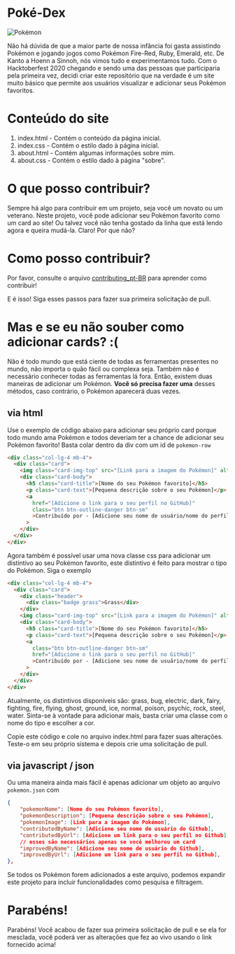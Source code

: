 # Poké-Dex

![Pokémon](https://upload.wikimedia.org/wikipedia/commons/thumb/9/98/International_Pok%C3%A9mon_logo.svg/1200px-International_Pok%C3%A9mon_logo.svg.png)

Não há dúvida de que a maior parte de nossa infância foi gasta assistindo Pokémon e jogando jogos como Pokémon Fire-Red, Ruby, Emerald, etc. De Kanto a Hoenn a Sinnoh, nós vimos tudo e experimentamos tudo. Com o Hacktoberfest 2020 chegando e sendo uma das pessoas que participaria pela primeira vez, decidi criar este repositório que na verdade é um site muito básico que permite aos usuários visualizar e adicionar seus Pokémon favoritos.

# Conteúdo do site

1. index.html - Contém o conteúdo da página inicial.
2. index.css - Contém o estilo dado à página inicial.
3. about.html - Contém algumas informações sobre mim.
4. about.css - Contém o estilo dado à página "sobre".

# O que posso contribuir?

Sempre há algo para contribuir em um projeto, seja você um novato ou um veterano. Neste projeto, você pode adicionar seu Pokémon favorito como um card ao site! Ou talvez você não tenha gostado da linha que está lendo agora e queira mudá-la. Claro! Por que não?

# Como posso contribuir?

Por favor, consulte o arquivo [contributing_pt-BR](https://github.com/AM1CODES/Poke-Dex/blob/master/contributing_pt-BR.md) para aprender como contribuir!

E é isso!
Siga esses passos para fazer sua primeira solicitação de pull.

# Mas e se eu não souber como adicionar cards? :(

Não é todo mundo que está ciente de todas as ferramentas presentes no mundo, não importa o quão fácil ou complexa seja. Também não é necessário conhecer todas as ferramentas lá fora. Então, existem duas maneiras de adicionar um Pokémon. **Você só precisa fazer uma** desses métodos, caso contrário, o Pokémon aparecerá duas vezes.

## via html

Use o exemplo de código abaixo para adicionar seu próprio card porque todo mundo ama Pokémon e todos deveriam ter a chance de adicionar seu Pokémon favorito! Basta colar dentro da div com um id de `pokemon-row`

```html
<div class="col-lg-4 mb-4">
  <div class="card">
    <img class="card-img-top" src="[Link para a imagem do Pokémon]" alt="" />
    <div class="card-body">
      <h5 class="card-title">[Nome do seu Pokémon favorito]</h5>
      <p class="card-text">[Pequena descrição sobre o seu Pokémon]</p>
      <a
        href="[Adicione o link para o seu perfil no GitHub]"
        class="btn btn-outline-danger btn-sm"
        >Contribuído por - [Adicione seu nome de usuário/nome do perfil do GitHub]</a
      >
    </div>
  </div>
</div>
```

Agora também é possível usar uma nova classe css para adicionar um distintivo ao seu Pokémon favorito, este distintivo é feito para mostrar o tipo do Pokémon. Siga o exemplo

```html
<div class="col-lg-4 mb-4">
  <div class="card">
    <div class="header">
      <div class="badge grass">Grass</div>
    </div>
    <img class="card-img-top" src="[Link para a imagem do Pokémon]" alt="" />
    <div class="card-body">
      <h5 class="card-title">[Nome do seu Pokémon favorito]</h5>
      <p class="card-text">[Pequena descrição sobre o seu Pokémon]</p>
      <a
        class="btn btn-outline-danger btn-sm"
        href="[Adicione o link para o seu perfil no GitHub]"
        >Contribuído por - [Adicione seu nome de usuário/nome do perfil do GitHub]</a
      >
    </div>
  </div>
</div>
```

Atualmente, os distintivos disponíveis são: grass, bug, electric, dark, fairy, fighting, fire, flying, ghost, ground, ice, normal, poison, psychic, rock, steel, water. Sinta-se à vontade para adicionar mais, basta criar uma classe com o nome do tipo e escolher a cor.

Copie este código e cole no arquivo index.html para fazer suas alterações. Teste-o em seu próprio sistema e depois crie uma solicitação de pull.

## via javascript / json

Ou uma maneira ainda mais fácil é apenas adicionar um objeto ao arquivo `pokemon.json` com

```json
{
	"pokemonName": [Nome do seu Pokémon favorito],
	"pokemonDescription": [Pequena descrição sobre o seu Pokémon],
	"pokemonImage": [Link para a imagem do Pokémon],
	"contributedByName": [Adicione seu nome de usuário do Github],
	"contributedByUrl": [Adicione um link para o seu perfil no Github],
	// esses são necessários apenas se você melhorou um card
	"improvedByName": [Adicione seu nome de usuário do Github],
	"improvedByUrl": [Adicione um link para o seu perfil no Github],
},
```

Se todos os Pokémon forem adicionados a este arquivo, podemos expandir este projeto para incluir funcionalidades como pesquisa e filtragem.

# Parabéns!

Parabéns! Você acabou de fazer sua primeira solicitação de pull e se ela for mesclada, você poderá ver as alterações que fez ao vivo usando o link fornecido acima!